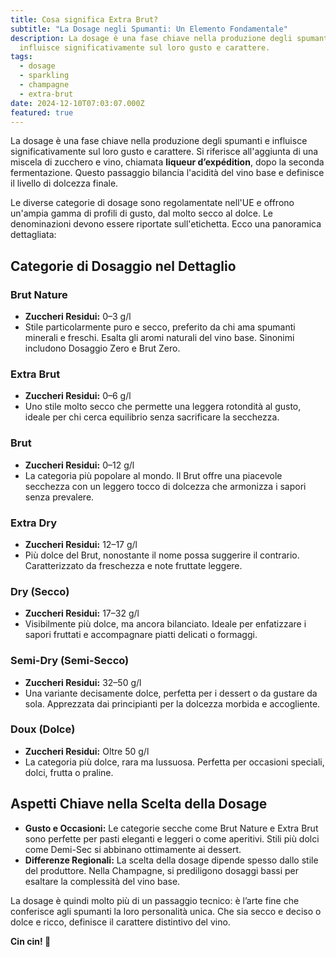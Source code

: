 ```yaml
---
title: Cosa significa Extra Brut?
subtitle: "La Dosage negli Spumanti: Un Elemento Fondamentale"
description: La dosage è una fase chiave nella produzione degli spumanti e
  influisce significativamente sul loro gusto e carattere.
tags:
  - dosage
  - sparkling
  - champagne
  - extra-brut
date: 2024-12-10T07:03:07.000Z
featured: true
---
```


La dosage è una fase chiave nella produzione degli spumanti e influisce significativamente sul loro gusto e carattere. Si riferisce all'aggiunta di una miscela di zucchero e vino, chiamata **liqueur d’expédition**, dopo la seconda fermentazione. Questo passaggio bilancia l'acidità del vino base e definisce il livello di dolcezza finale.

Le diverse categorie di dosage sono regolamentate nell'UE e offrono un'ampia gamma di profili di gusto, dal molto secco al dolce. Le denominazioni devono essere riportate sull'etichetta. Ecco una panoramica dettagliata:

## **Categorie di Dosaggio nel Dettaglio**

### **Brut Nature**

- **Zuccheri Residui:** 0–3 g/l
- Stile particolarmente puro e secco, preferito da chi ama spumanti minerali e freschi. Esalta gli aromi naturali del vino base. Sinonimi includono Dosaggio Zero e Brut Zero.

### **Extra Brut**

- **Zuccheri Residui:** 0–6 g/l
- Uno stile molto secco che permette una leggera rotondità al gusto, ideale per chi cerca equilibrio senza sacrificare la secchezza.

### **Brut**

- **Zuccheri Residui:** 0–12 g/l
- La categoria più popolare al mondo. Il Brut offre una piacevole secchezza con un leggero tocco di dolcezza che armonizza i sapori senza prevalere.

### **Extra Dry**

- **Zuccheri Residui:** 12–17 g/l
- Più dolce del Brut, nonostante il nome possa suggerire il contrario. Caratterizzato da freschezza e note fruttate leggere.

### **Dry (Secco)**

- **Zuccheri Residui:** 17–32 g/l
- Visibilmente più dolce, ma ancora bilanciato. Ideale per enfatizzare i sapori fruttati e accompagnare piatti delicati o formaggi.

### Semi-Dry (Semi-Secco)

- **Zuccheri Residui:** 32–50 g/l
- Una variante decisamente dolce, perfetta per i dessert o da gustare da sola. Apprezzata dai principianti per la dolcezza morbida e accogliente.

### Doux (Dolce)

- **Zuccheri Residui:** Oltre 50 g/l
- La categoria più dolce, rara ma lussuosa. Perfetta per occasioni speciali, dolci, frutta o praline.

## **Aspetti Chiave nella Scelta della Dosage**

- **Gusto e Occasioni:** Le categorie secche come Brut Nature e Extra Brut sono perfette per pasti eleganti e leggeri o come aperitivi. Stili più dolci come Demi-Sec si abbinano ottimamente ai dessert.
- **Differenze Regionali:** La scelta della dosage dipende spesso dallo stile del produttore. Nella Champagne, si prediligono dosaggi bassi per esaltare la complessità del vino base.

La dosage è quindi molto più di un passaggio tecnico: è l’arte fine che conferisce agli spumanti la loro personalità unica. Che sia secco e deciso o dolce e ricco, definisce il carattere distintivo del vino.

**Cin cin! 🍷**
